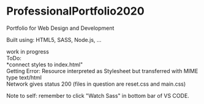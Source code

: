 # ProfessionalPortfolio2020
Portfolio for Web Design and Development

Built using: HTML5, SASS, Node.js, ...

work in progress  
ToDo:  
*connect styles to index.html"  
Getting Error: Resource interpreted as Stylesheet but transferred with MIME type text/html  
Network gives status 200
(files in question are reset.css and main.css)

Note to self: remember to click "Watch Sass" in bottom bar of VS CODE.


